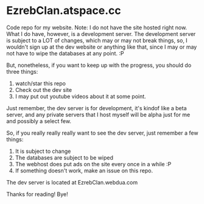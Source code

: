 EzrebClan.atspace.cc
===================
Code repo for my website.
Note: I do not have the site hosted right now. What I do have, however, is a development server.
The development server is subject to a LOT of changes, which may or may not break things, so, I wouldn't sign up at the dev website or anything like that, since I may or may not have to wipe the databases at any point. :P

But, nonetheless, if you want to keep up with the progress, you should do three things:

1. watch/star this repo
2. Check out the dev site
3. I may put out youtube videos about it at some point.

Just remember, the dev server is for development, it's kindof like a beta server, and any private servers that I host myself will be alpha just for me and possibly a select few.

So, if you really really really want to see the dev server, just remember a few things:

1. It is subject to change
2. The databases are subject to be wiped
3. The webhost does put ads on the site every once in a while :P
4. If something doesn't work, make an issue on this repo.

The dev server is located at EzrebClan.webdua.com

Thanks for reading! Bye!
